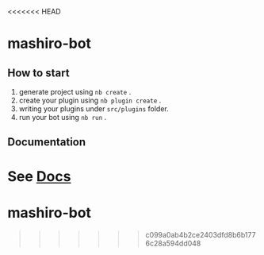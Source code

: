 <<<<<<< HEAD
# mashiro-bot

## How to start

1. generate project using `nb create` .
2. create your plugin using `nb plugin create` .
3. writing your plugins under `src/plugins` folder.
4. run your bot using `nb run` .

## Documentation

See [Docs](https://v2.nonebot.dev/)
=======
# mashiro-bot
>>>>>>> c099a0ab4b2ce2403dfd8b6b1776c28a594dd048
